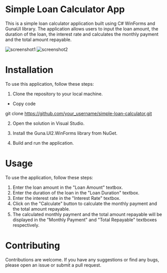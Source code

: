 # Simple Loan Calculator App

This is a simple loan calculator application built using C# WinForms and GunaUI library. The application allows users to input the loan amount, the duration of the loan, the interest rate and calculates the monthly payment and the total amount repayable.

![screenshot1](https://user-images.githubusercontent.com/61797706/229571290-a26a0d41-a124-4297-862d-8f6cd7ae7f9e.PNG)
![screenshot2](https://user-images.githubusercontent.com/61797706/229571310-0dc7813c-cfd0-4385-ad43-32e765c7a161.PNG)

# Installation
To use this application, follow these steps:

1. Clone the repository to your local machine.

- Copy code

git clone https://github.com/your_username/simple-loan-calculator.git

2. Open the solution in Visual Studio.

3. Install the Guna.UI2.WinForms library from NuGet.

4. Build and run the application.

# Usage

To use the application, follow these steps:

1. Enter the loan amount in the "Loan Amount" textbox.
2. Enter the duration of the loan in the "Loan Duration" textbox.
3. Enter the interest rate in the "Interest Rate" textbox.
4. Click on the "Calculate" button to calculate the monthly payment and the total amount repayable.
5. The calculated monthly payment and the total amount repayable will be displayed in the "Monthly Payment" and "Total Repayable" textboxes respectively.

# Contributing

Contributions are welcome. If you have any suggestions or find any bugs, please open an issue or submit a pull request.
